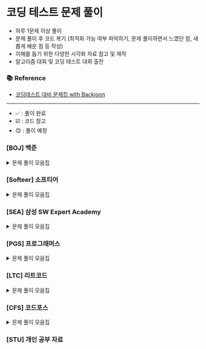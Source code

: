 
# 코딩 테스트 문제 풀이

- 하루 1문제 이상 풀이
- 문제 풀이 후 코드 복기 (최적화 가능 여부 파악하기, 문제 풀이하면서 느꼈던 점, 새롭게 배운 점 등 작성)
- 이해를 돕기 위한 다양한 시각화 자료 참고 및 제작
- 알고리즘 대회 및 코딩 테스트 대회 출전

### 📚 Reference
- [코딩테스트 대비 문제집 with Backjoon](https://github.com/tony9402/baekjoon)

---
- ✅ : 풀이 완료
- ☑️ : 코드 참고
- :blush: : 풀이 예정
### [BOJ] 백준



<details>
	<summary>문제 풀이 모음집</summary>
  </br>


|     번호      | 이름                                                       |  난이도   | 코드                                                                                                                  | 시간 | 유형                     |      상태      |
|:-----------:|:---------------------------------------------------------|:------:|:--------------------------------------------------------------------------------------------------------------------|:---|:-----------------------|:------------:|
| **_1182_**  | [부분수열의 합](https://www.acmicpc.net/problem/1182)          |  실버 2  | [BOJ/BackTracking/P1182]()   | -  | `BackTracking`         |   ✅    |
| **_6603_**  | [로또](https://www.acmicpc.net/problem/6603)               |  실버 2  | [BOJ/BackTracking/P6603]()   | -  | `BackTracking`         |   ✅    |
| **_9663_**  | [N-Queen](https://www.acmicpc.net/problem/9663)          |  골드 4  | [BOJ/BackTracking/P9663](https://github.com/hoooddy/CodingTest/tree/master/CodingTest/src/BOJ/BackTracking/P9663/Main.java)   | -  | `BackTracking`         |   ✅    |
| **_15649_** | [N과 M (1)](https://www.acmicpc.net/problem/15649)        |  실버 3  | [BOJ/BackTracking/P15649](https://github.com/hoooddy/CodingTest/tree/master/CodingTest/src/BOJ/BackTracking/P15649/Main.java) | -  | `BackTracking`         |      ✅       |
| **_15650_** | [N과 M (2)](https://www.acmicpc.net/problem/15650)        |  실버 3  | [BOJ/BackTracking/P15650](https://github.com/hoooddy/CodingTest/tree/master/CodingTest/src/BOJ/BackTracking/P15650/Main.java) | -  | `BackTracking`         |      ✅       |
| **_15651_** | [N과 M (3)](https://www.acmicpc.net/problem/15651)        |  실버 3  | [BOJ/BackTracking/P15651](https://github.com/hoooddy/CodingTest/tree/master/CodingTest/src/BOJ/BackTracking/P15651/Main.java) | -  | `BackTracking`         |      ✅       |
| **_15652_** | [N과 M (4)](https://www.acmicpc.net/problem/15652)        |  실버 3  | [BOJ/BackTracking/P15652](https://github.com/hoooddy/CodingTest/tree/master/CodingTest/src/BOJ/BackTracking/P15652/Main.java) | -  | `BackTracking`         |      ✅       |
| **_15654_** | [N과 M (5)](https://www.acmicpc.net/problem/15654)        |  실버 3  | [BOJ/BackTracking/P15654](https://github.com/hoooddy/CodingTest/tree/master/CodingTest/src/BOJ/BackTracking/P15654/Main.java) | -  | `BackTracking`         |      ✅       |
| **_15655_** | [N과 M (6)](https://www.acmicpc.net/problem/15655)        |  실버 3  | [BOJ/BackTracking/P15655](https://github.com/hoooddy/CodingTest/tree/master/CodingTest/src/BOJ/BackTracking/P15655/Main.java) | -  | `BackTracking`         |      ✅       |
| **_15656_** | [N과 M (7)](https://www.acmicpc.net/problem/15656)        |  실버 3  | [BOJ/BackTracking/P15656](https://github.com/hoooddy/CodingTest/tree/master/CodingTest/src/BOJ/BackTracking/P15656/Main.java) | -  | `BackTracking`         |      ✅       |
| **_15657_** | [N과 M (8)](https://www.acmicpc.net/problem/15657)        |  실버 3  | [BOJ/BackTracking/P15657](https://github.com/hoooddy/CodingTest/tree/master/CodingTest/src/BOJ/BackTracking/P15657/Main.java) | -  | `BackTracking`         |      ✅       |
| **_15663_** | [N과 M (9)](https://www.acmicpc.net/problem/15663)        |  실버 2  | [BOJ/BackTracking/P15663](https://github.com/hoooddy/CodingTest/tree/master/CodingTest/src/BOJ/BackTracking/P15663/Main.java) |    | `BackTracking`         |      ✅       |
| **_15664_** | [N과 M (10)](https://www.acmicpc.net/problem/15664)       |  실버 2  | [BOJ/BackTracking/P15664](https://github.com/hoooddy/CodingTest/tree/master/CodingTest/src/BOJ/BackTracking/P15664/Main.java) |    | `BackTracking`         |      ✅       |
| **_15665_** | [N과 M (11)](https://www.acmicpc.net/problem/15665)       |  실버 2  | [BOJ/BackTracking/P15665](https://github.com/hoooddy/CodingTest/tree/master/CodingTest/src/BOJ/BackTracking/P15665/Main.java) |    | `BackTracking`         |      ✅       |
| **_15666_** | [N과 M (12)](https://www.acmicpc.net/problem/15666)       |  실버 2  | [BOJ/BackTracking/P15666](https://github.com/hoooddy/CodingTest/tree/master/CodingTest/src/BOJ/BackTracking/P15666/Main.java) |    | `BackTracking`         |      ✅       |
| **_16987_** | [계란으로 계란치기](https://www.acmicpc.net/problem/16987)       |  골드 5  | [BOJ/BackTracking/P16987]() |    | `BackTracking`         |      ☑️       |
| **_1012_**  | [유기농 배추](https://www.acmicpc.net/problem/6236)           |  실버 2  | [BOJ/BFS/P1012](https://github.com/hoooddy/CodingTest/tree/master/CodingTest/src/BOJ/BFS/P1012/Main.java)                     | -  | `BFS`                  |   ✅   |
| **_1260_**  | [DFS와 BFS](https://www.acmicpc.net/problem/1260)         |  실버 2  | [BOJ/BFS/P1260](https://github.com/hoooddy/CodingTest/tree/master/CodingTest/src/BOJ/BFS/P1260/Main.java)                     | -  | `BFS`                  |      ✅       |
| **_1707_**  | [이분 그래프](https://www.acmicpc.net/problem/1707)           |  골드 4  | [BOJ/BFS/P1707](https://github.com/hoooddy/CodingTest/tree/master/CodingTest/src/BOJ/BFS/P1707/Main.java)                     | -  | `BFS`                  |      ✅       |
| **_2178_**  | [미로 탐색](https://www.acmicpc.net/problem/2178)            |  실버 1  | [BOJ/BFS/P2178](https://github.com/hoooddy/CodingTest/tree/master/CodingTest/src/BOJ/BFS/P2178/Main.java)                     | -  | `BFS`                  |      ✅       |
| **_2606_**  | [바이러스](https://www.acmicpc.net/problem/2606)             |  실버 3  | [BOJ/BFS/P2606](https://github.com/hoooddy/CodingTest/tree/master/CodingTest/src/BOJ/BFS/P2606/Main.java)                     | -  | `BFS`                  |      ✅       |
| **_3055_**  | [탈출](https://www.acmicpc.net/problem/3055)               |  골드 4  | [BOJ/BFS/P3055](https://github.com/hoooddy/CodingTest/tree/master/CodingTest/src/BOJ/BFS/P3055/Main.java)                     | -  | `BFS`                  |   :blush:    |
| **_7576_**  | [토마토](https://www.acmicpc.net/problem/7576)              |  골드 5  | [BOJ/BFS/P7576](https://github.com/hoooddy/CodingTest/tree/master/CodingTest/src/BOJ/BFS/P7576/Main.java)                     | -  | `BFS`                  |      ✅       |
| **_7569_**  | [토마토](https://www.acmicpc.net/problem/7569)              |  골드 5  | [BOJ/BFS/P7569](https://github.com/hoooddy/CodingTest/tree/master/CodingTest/src/BOJ/BFS/P7569)                     |    | `BFS`                  |      ✅       |
| **_11724_** | [연결 요소의 개수](https://www.acmicpc.net/problem/11724)       |  실버 2  | [BOJ/BFS/P11724](https://github.com/hoooddy/CodingTest/tree/master/CodingTest/src/BOJ/BFS/P11724/Main.java)                   | -  | `BFS`                  |      ✅       |
| **_21922_** | [학부 연구생 민상](https://www.acmicpc.net/problem/21922)       |  골드 5  | [BOJ/BFS/21922](https://github.com/hoooddy/CodingTest/tree/master/CodingTest/src/BOJ/BFS/21922/Main.java)                     | -  | `BFS`                  |      ✅       |
| **_1920_**  | [수 찾기](https://www.acmicpc.net/problem/1920)             |  실버 4  | [BOJ/BinarySearch/P1920](https://github.com/hoooddy/CodingTest/tree/master/CodingTest/src/BOJ/BinarySearch/P1920/Main.java)   | -  | `BinarySearch`         |   ✅   |
| **_2805_**  | [나무 자르기](https://www.acmicpc.net/problem/2805)           |  실버 2  | [BOJ/BinarySearch/P2805](https://github.com/hoooddy/CodingTest/tree/master/CodingTest/src/BOJ/BinarySearch/P2805/Main.java)   | -  | `BinarySearch`         |   :blush:    |
| **_2343_**  | [기타 레슨](https://www.acmicpc.net/problem/2343)            |  실버 1  | [BOJ/BinarySearch/P2343](https://github.com/hoooddy/CodingTest/tree/master/CodingTest/src/BOJ/BinarySearch/P2343/Main.java)   | -  | `BinarySearch`         |     ☑️      |
| **_6236_**  | [용돈 관리](https://www.acmicpc.net/problem/6236)            |  실버 1  | [BOJ/BinarySearch/P6236](https://github.com/hoooddy/CodingTest/tree/master/CodingTest/src/BOJ/BinarySearch/P6236/Main.java)   | -  | `BinarySearch`         |   :blush:   |
| **_1759_**  | [암호 만들기](https://www.acmicpc.net/problem/1759)           |  골드 5  | [BOJ/DFS/P1759](https://github.com/hoooddy/CodingTest/tree/master/CodingTest/src/BOJ/DFS/P1759/Main.java)                     | -  | `DFS`                  |      ✅       |
| **_14712_** | [넴모넴모 (Easy)](https://www.acmicpc.net/problem/14712)     |  골드 5  | [BOJ/DFS/P14712](https://github.com/hoooddy/CodingTest/tree/master/CodingTest/src/BOJ/DFS/P14712/Main.java)                   | -  | `DFS`                  |      ☑️       |
| **_1003_**  | [피보나치 함수](https://www.acmicpc.net/problem/1003)          |  실버 3  | [BOJ/DP/P1003](https://github.com/hoooddy/CodingTest/tree/master/CodingTest/src/BOJ/DP/P1003/Main.java)                       | -  | `DP`                   |      ✅       |
| **_1463_**  | [1로 만들기](https://www.acmicpc.net/problem/1463)           |  실버 3  | [BOJ/DP/P1463](https://github.com/hoooddy/CodingTest/tree/master/CodingTest/src/BOJ/DP/P1463/Main.java)                       | -  | `DP`                   |      ✅       |
| **_2294_**  | [동전 1](https://www.acmicpc.net/problem/2294)             |  골드5   | [BOJ/DP/P2294](https://github.com/hoooddy/CodingTest/tree/master/CodingTest/src/BOJ/DP/P2294/Main.java)                       | -  | `DP`                   |      ☑️       |
| **_9095_**  | [1, 2, 3 더하기](https://www.acmicpc.net/problem/9095)      |  실버 3  | [BOJ/DP/P9095](https://github.com/hoooddy/CodingTest/tree/master/CodingTest/src/BOJ/DP/P9095/Main.java)                       | -  | `DP`                   |      ✅       |
| **_10844_** | [쉬운 계단수](https://www.acmicpc.net/problem/10844)          |  실버 1  | [BOJ/DP/P10844](https://github.com/hoooddy/CodingTest/tree/master/CodingTest/src/BOJ/DP/P10844/Main.java)                     | -  | `DP`                   |      ✅       |
| **_11057_** | [오르막 수](https://www.acmicpc.net/problem/11057)           |  실버 1  | [BOJ/DP/P11057]()                     | -  | `DP`                   |      ✅       |
| **_11053_** | [가장 긴 증가하는 부분 수열](https://www.acmicpc.net/problem/11053) |  실버 2  | [BOJ/DP/P11053]()                     | -  | `DP`, `LIS`            |      ☑️       |
| **_11726_** | [2×n 타일링](https://www.acmicpc.net/problem/11726)         |  실버 3  | [BOJ/DP/P11726](https://github.com/hoooddy/CodingTest/tree/master/CodingTest/src/BOJ/DP/P11726/Main.java)                     | -  | `DP`                   |      ✅       |
| **_11727_** | [2×n 타일링 2](https://www.acmicpc.net/problem/11727)       |  실버 3  | [BOJ/DP/P11727](https://github.com/hoooddy/CodingTest/tree/master/CodingTest/src/BOJ/DP/P11727/Main.java)                     | -  | `DP`                   |      ✅       |
| **_12852_** | [1로 만들기 2](https://www.acmicpc.net/problem/12852)        |  골드 5  | [BOJ/DP/P12852]()                     | -  | `DP`                   |   ✅    |
| **_12865_** | [평범한 배낭](https://www.acmicpc.net/problem/12865)          |  골드 5  | [BOJ/DP/P12865]()                     | -  | `DP`                   |   ☑️    |
| **_9184_**  | [신나는 함수 실행](https://www.acmicpc.net/problem/9184)        |  실버 2  | [BOJ/DP/P9184](https://github.com/hoooddy/CodingTest/tree/master/CodingTest/src/BOJ/DP/P9184/Main.java)                       | -  | `DP`                   |      ☑️      |
| **_14476_** | [최대공약수 하나 빼기](https://www.acmicpc.net/problem/14476)     |  골드 2  | [BOJ/GCD/P14476](https://github.com/hoooddy/CodingTest/tree/master/CodingTest/src/BOJ/GCD/P14476/Main.java)                   | -  | `GCD`                  |   :blush:    |
| **_2252_**  | [줄 세우기](https://www.acmicpc.net/problem/2252)            |  골드 3  | [BOJ/Graph/P2252](https://github.com/hoooddy/CodingTest/tree/master/CodingTest/src/BOJ/Graph/P2252/Main.java)                 | -  | `Graph`                |   :blush:    |
| **_1202_**  | [보석 도둑](https://www.acmicpc.net/problem/1202)            |  골드 2  | [BOJ/Greedy/P1202](https://github.com/hoooddy/CodingTest/tree/master/CodingTest/src/BOJ/Greedy/P1202/Main.java)               | -  | `Greedy`               |   :blush:    |
| **_12933_** | [오리](https://www.acmicpc.net/problem/12933)              |  실버 2  | [BOJ/Greedy/P12933](https://github.com/hoooddy/CodingTest/tree/master/CodingTest/src/BOJ/Greedy/P12933/Main.java)             | -  | `Greedy`               |      ✅ |
| **_1927_**  | [최소 힙](https://www.acmicpc.net/problem/1927)             |  실버 2  | [BOJ/Heap/P1927](https://github.com/hoooddy/CodingTest/tree/master/CodingTest/src/BOJ/Heap/P1927/Main.java)                   | -  | `Heap`                 |   ☑️    |
| **_11279_** | [최대 힙](https://www.acmicpc.net/problem/11279)            |  실버 2  | [BOJ/Heap/P11279](https://github.com/hoooddy/CodingTest/tree/master/CodingTest/src/BOJ/Heap/P11279/Main.java)                 | -  | `Heap`                 |   :blush:    |
| **_9251_**  | [LCS](https://www.acmicpc.net/problem/11279)             |  골드 5  | [BOJ/LCS/9251](https://github.com/hoooddy/CodingTest/tree/master/CodingTest/src/BOJ/LCS/9251/Main.java)                       | -  | `LCS`                  |   :blush:    |
| **_1717_**  | [집합의 표현](https://www.acmicpc.net/problem/1717)           |  골드 5  | [BOJ/Set/P1717](https://github.com/hoooddy/CodingTest/tree/master/CodingTest/src/BOJ/Set/P1717/Main.java)                     | -  | `Set`                  |   :blush:    |
| **_1713_**  | [후보 추천하기](https://www.acmicpc.net/problem/1713)          |  실버 1  | [BOJ/Simulation/P1713](https://github.com/hoooddy/CodingTest/tree/master/CodingTest/src/BOJ/Simulation/P1713/Main.java)       | -  | `Simulation`           |   :blush:    |
| **_2042_**  | [구간 합 구하기](https://www.acmicpc.net/problem/2042)         |  골드 5  | [BOJ/Tree/IndexedTree](https://github.com/hoooddy/CodingTest/tree/master/CodingTest/src/BOJ/Tree/IndexedTree/P2042/Main.java) | -  | `Tree`, `Indexed Tree` |   :blush:    |
| **_2243_**  | [사탕상자](https://www.acmicpc.net/problem/2243)             | 플래티넘 5 | [BOJ/Tree/IndexedTree](https://github.com/hoooddy/CodingTest/tree/master/CodingTest/src/BOJ/Tree/IndexedTree/P2243/Main.java) | -  | `Tree`, `Indexed Tree` |   :blush:    |
| **_1922_**  | [네트워크 연결](https://www.acmicpc.net/problem/1922)          |  골드 4  | [BOJ/MST/P1922](https://github.com/hoooddy/CodingTest/tree/master/CodingTest/src/BOJ/MST/P1922/Main.java)                     | -  | `Tree`, `MST`          |   :blush:    |
| **_2043_**  | [수 묶기](https://www.acmicpc.net/problem/2043)             | 플래티넘 2 | [BOJ/Tree/P2043](https://github.com/hoooddy/CodingTest/tree/master/CodingTest/src/BOJ/Tree/P2043/Main.java)                   | -  | `Tree`                 |   :blush:    |
| **_9202_**  | [Boggle](https://www.acmicpc.net/problem/9202)           | 플래티넘 5 | [BOJ/Trie/P9202](https://github.com/hoooddy/CodingTest/tree/master/CodingTest/src/BOJ/Trie/P9202/Main.java)                   | -  | `Trie`                 |   :blush:    |
| **_1806_**  | [부분합](https://www.acmicpc.net/problem/1806)              |  골드 4  | [BOJ/TwoPointer/P1806](https://github.com/hoooddy/CodingTest/tree/master/CodingTest/src/BOJ/TwoPointer/P1806/Main.java)       | -  | `TwoPointer`           |      ✅       |
| **_2003_**  | [수들의 합 2](https://www.acmicpc.net/problem/2003)          |  실버 4  | [BOJ/TwoPointer/P2003](https://github.com/hoooddy/CodingTest/tree/master/CodingTest/src/BOJ/TwoPointer/P2003/Main.java)       | -  | `TwoPointer`           |      ✅       |
| **_2143_**  | [두 배열의 합](https://www.acmicpc.net/problem/2143)          |  골드 3  | [BOJ/TwoPointer/P2143](https://github.com/hoooddy/CodingTest/tree/master/CodingTest/src/BOJ/TwoPointer/P2143/Main.java)       | -  | `TwoPointer`           |      ☑️      |
| **_1253_**  | [좋다](https://www.acmicpc.net/problem/1253)               |  골드 4  | [BOJ/TwoPointer/P1253](https://github.com/hoooddy/CodingTest/tree/master/CodingTest/src/BOJ/TwoPointer/P1253/Main.java)       | -  | `TwoPointer`           |      ☑️      |



</details>

### [Softeer] 소프티어

<details>
	<summary>문제 풀이 모음집</summary>
  </br>


|     번호     | 이름                                                                           |  난이도   | 코드                                                                                                                                                                              | 시간 | 유형                    |
|:----------:|:-----------------------------------------------------------------------------|:------:|:--------------------------------------------------------------------------------------------------------------------------------------------------------------------------------|:---|:----------------------|
| **_6294_** | [성적 평균](https://softeer.ai/practice/6294)                                    | Level3 | [Softeer/성적_평균](https://github.com/hoooddy/CodingTest/tree/master/CodingTest/src/Softeer/성적_평균/Main.java)                                                                       | -  | ``                    |    ✅ |
| **_6273_** | [택배 마스터 광우](https://softeer.ai/practice/6273)                                | Level3 | [Softeer/택배_마스터_광우](https://github.com/hoooddy/CodingTest/tree/master/CodingTest/src/Softeer/택배_마스터_광우/Main.java)                                                               | -  | `DFS`                 |   ✅  |
| **_7594_** | [나무 조경](https://softeer.ai/practice/7594)                                    | Level3 | [Softeer/나무_조경](https://github.com/hoooddy/CodingTest/tree/master/CodingTest/src/Softeer/나무_조경/Main.java)                                                                       | -  | ``                    |   ✅  |
| **_9495_** | [Hanyang_Popularity_Exceeding_Competition](https://softeer.ai/practice/9495) | Level3 | [Softeer/Hanyang_Popularity_Exceeding_Competition](https://github.com/hoooddy/CodingTest/tree/master/CodingTest/src/Softeer/Hanyang_Popularity_Exceeding_Competition/Main.java) | -  | `DP`                  | ☑️   |
| **_9496_** | [Pipelined](https://softeer.ai/practice/9496)                                | Level3 | [Softeer/Pipelined](https://github.com/hoooddy/CodingTest/tree/master/CodingTest/src/Softeer/Pipelined/Main.java)                                                               | -  | `Greedy`              |   ✅  |
| **_6246_** | [순서대로 방문하기](https://softeer.ai/practice/6246)                                | Level3 | [Softeer/순서대로_방문하기](https://github.com/hoooddy/CodingTest/tree/master/CodingTest/src/Softeer/순서대로_방문하기/Main.java)                                                               | -  | `DFS`                 | ✅    |
| **_6279_** | [스마트 물류](https://softeer.ai/practice/6279)                                   | Level3 | [Softeer/스마트_물류](https://github.com/hoooddy/CodingTest/tree/master/CodingTest/src/Softeer/스마트_물류/Main.java)                                                                     | -  | `Greedy`              | ☑️    |
| **_6289_** | [우물 안 개구리](https://softeer.ai/practice/6289)                                 | Level3 | [Softeer/우물_안_개구리](https://github.com/hoooddy/CodingTest/tree/master/CodingTest/src/Softeer/우물_안_개구리/Main.java)                                                                 | -  | ``                    |    ✅ |
| **_6247_** | [자동차 테스트](https://softeer.ai/practice/6247)                                  | Level3 | [Softeer/자동차_테스트](https://github.com/hoooddy/CodingTest/tree/master/CodingTest/src/Softeer/자동차_테스트/Main.java)                                                                   | -  | `Hash`,`BinarySearch` |   ✅  |
| **_6255_** | [플레이페어 암호](https://softeer.ai/practice/6255)                                 | Level3 | [Softeer/플레이페어_암호](https://github.com/hoooddy/CodingTest/tree/master/CodingTest/src/Softeer/플레이페어_암호/Main.java)                                                                 | -  | `Simulation`          |   ✅  |
| **_7721_** | [루돌프 월드컵](https://softeer.ai/practice/7721)                                  | Level3 | [Softeer/루돌프_월드컵](https://github.com/hoooddy/CodingTest/tree/master/CodingTest/src/Softeer/루돌프_월드컵/Main.java)                                                                   | -  | `DFS`                 |     ✅ |
| **_6250_** | [성적 평가](https://softeer.ai/practice/6250)                                    | Level3 | [Softeer/성적_평가](https://github.com/hoooddy/CodingTest/tree/master/CodingTest/src/Softeer/성적_평가/Main.java)                                                                       | -  | `Hash`                |     ✅ |
| **_6275_** | [로봇이 지나간 경로](https://softeer.ai/practice/6275)                               | Level3 | [Softeer/로봇이_지나간_경로]()                                                             | -  | ``                    |   :blush:   |
| **_6261_** | [코딩 테스트 세트](https://softeer.ai/practice/6261)                                | Level3 | [Softeer/코딩_테스트_세트]()                                                               | -  | ``                    |   :blush:   |
| **_6265_** | [이미지 프로세싱](https://softeer.ai/practice/6265)                                 | Level3 | [Softeer/이미지_프로세싱](https://github.com/hoooddy/CodingTest/tree/master/CodingTest/src/Softeer/이미지_프로세싱/Main.java)                                                                 | -  | `BFS`                 |   ✅   |
| **_6291_** | [강의실 배정](https://softeer.ai/practice/6291)                                   | Level3 | [Softeer/강의실_배정](https://github.com/hoooddy/CodingTest/tree/master/CodingTest/src/Softeer/강의실_배정/Main.java)                                                                     | -  | `Greedy`              |   ✅   |
| **_6251_** | [업무 처리](https://softeer.ai/practice/6251)                                    | Level3 | [Softeer/업무_처리](https://github.com/hoooddy/CodingTest/tree/master/CodingTest/src/Softeer/업무_처리/Main.java)                                                                       | -  | `완전이진트리`              |   ✅ |
| **_6256_** | [교차로](https://softeer.ai/practice/6256)                                      | Level3 | [Softeer/교차로]()                                                                           | -  | ``                    |  :blush: |
| **_6292_** | [수퍼바이러스](https://softeer.ai/practice/6292)                                   | Level3 | [Softeer/수퍼바이러스](https://github.com/hoooddy/CodingTest/tree/master/CodingTest/src/Softeer/수퍼바이러스/Main.java)                                                                     | -  | `DP`                  |  ☑️ |
| **_6293_** | [징검다리](https://softeer.ai/practice/6293)                                     | Level3 | [Softeer/징검다리]()                                                                         | -  | `LIS`                 |  :blush:   |
| **_7649_** | [효도 여행](https://softeer.ai/practice/7649)                                    | Level3 | [Softeer/효도_여행]()                                                                       | -  | `LCS`                 |  :blush:   |
| **_6276_** | [Garage Game](https://softeer.ai/practice/6276)                              | Level3 | [Softeer/GarageGame]()                                                             | -  | ``                    |  :blush:  |

</details>

### [SEA] 삼성 SW Expert Academy

<details>
	<summary>문제 풀이 모음집</summary>
  </br>

|     번호      | 이름                                                  |      난이도      | 코드                                                                                                    | 시간 | 유형                 |   상태    |
|:-----------:|:----------------------------------------------------|:-------------:|:------------------------------------------------------------------------------------------------------|:---|:----------------------|:-------:|
| **_1204_**  | [최빈수 구하기]                                           |      D2       | [SWEA/P2143](https://github.com/hoooddy/CodingTest/tree/master/CodingTest/src/SWEA/P2143/Main.java)   | -  | ``                    | :blush: |
| **_1206_** | [View]                                      | D3 | [SWEA/P1206](https://github.com/hoooddy/CodingTest/tree/master/CodingTest/src/SWEA/P1206/Main.java)   | -  | ``                 |    ✅    |
| **_1213_**  | [String]                                            |      D3       | [SWEA/P1213](https://github.com/hoooddy/CodingTest/tree/master/CodingTest/src/SWEA/P1213/Main.java)   | -  | ``                    | :blush: |
| **_1859_**  | [백만 장자 프로젝트]                                        |      D2       | [SWEA/P1859](https://github.com/hoooddy/CodingTest/tree/master/CodingTest/src/SWEA/P1859/Main.java)   | -  | ``                    | :blush: |
| **_2382_**  | [미생물 격리]                                            |  모의 SW 역량테스트  | [SWEA/P2382](https://github.com/hoooddy/CodingTest/tree/master/CodingTest/src/SWEA/P2382/Main.java)   | -  | ``                    |  ☑️   |
| **_4013_**  | [특이한 자석]                                            |  모의 SW 역량테스트  | [SWEA/P4013](https://github.com/hoooddy/CodingTest/tree/master/CodingTest/src/SWEA/P4013/Main.java)   | -  | ``                    | :blush: |
| **_4223_**  | [삼성이의 트라우마 극복]                                      |      D3       | [SWEA/P4223](https://github.com/hoooddy/CodingTest/tree/master/CodingTest/src/SWEA/P4223/Main.java)   | -  | ``                    | :blush: |
| **_14510_** | [나무 높이]                                             |      D2       | [SWEA/P14510](https://github.com/hoooddy/CodingTest/tree/master/CodingTest/src/SWEA/P14510/Main.java) | -  | ``                    | :blush: |
| **_20739_** | [고대 유적 2]                                           |      D2       | [SWEA/P20739](https://github.com/hoooddy/CodingTest/tree/master/CodingTest/src/SWEA/P20739/Main.java) | -  | ``                    | :blush: |
| **_21131_** | [행렬정렬]                                              |      D3       | [SWEA/P21131](https://github.com/hoooddy/CodingTest/tree/master/CodingTest/src/SWEA/P21131/Main.java) | -  | ``                    | :blush: |
| **_22372_** | [직사각형과 점]                                           |      D2       | [SWEA/P22372](https://github.com/hoooddy/CodingTest/tree/master/CodingTest/src/SWEA/P22372/Main.java) | -  | ``                    | :blush: |
| **_22654_** | [차윤이의 RC카]                                          |      D2       | [SWEA/P22654](https://github.com/hoooddy/CodingTest/tree/master/CodingTest/src/SWEA/P22654/Main.java) | -  | ``                    | :blush: |

</details>

### [PGS] 프로그래머스

<details>
	<summary>문제 풀이 모음집</summary>
  </br>


|     번호      | 이름     |  난이도   | 코드                                                                                                  | 시간 | 유형      |   상태    |
|:-----------:|:-------|:------:|:----------------------------------------------------------------------------------------------------|:---|:--------|:-------:|
| **_42584_** | [주식가격] | Level2 | [PGS/주식가격](https://github.com/hoooddy/CodingTest/tree/master/CodingTest/src/PGS/주식가격/Solution.java) | -  | `완전 탐색` | ✅  |


</details>

### [LTC] 리트코드

<details>
	<summary>문제 풀이 모음집</summary>
  </br>


|   번호    | 이름                                                                                                                        |  난이도   | 코드                                                                                                                            | 시간 |유형|
|:-------:|:--------------------------------------------------------------------------------------------------------------------------|:------:|:------------------------------------------------------------------------------------------------------------------------------|:---|:-----|
| **_17_** | [Letter Combinations of a Phone Number](https://leetcode.com/problems/letter-combinations-of-a-phone-number/description/) | Medium | [LTC/BackTracking/P15650](https://github.com/hoooddy/CodingTest/tree/master/CodingTest/src/LTC/BackTracking/P15650/Main.java) | -  | `BackTracking` |    ✅ |

</details>

### [CFS] 코드포스

<details>
	<summary>문제 풀이 모음집</summary>
  </br>

|번호|이름|난이도|코드|시간|유형|
  |::|:-----|:-----:|:-----|:-----|:-----|

</details>



### [STU] 개인 공부 자료
